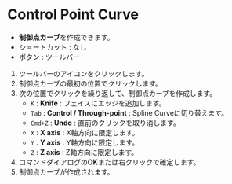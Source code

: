 # Control Point Curve

- **制御点カーブ**を作成できます。
- ショートカット : なし
- ボタン : ツールバー

1. ツールバーのアイコンをクリックします。
2. 制御点カーブの最初の位置でクリックします。
3. 次の位置でクリックを繰り返して、制御点カーブを作成します。
   - `K` : **Knife** : フェイスにエッジを追加します。
   - `Tab` : **Control /  Through-point** : Spline Curveに切り替えます。
   - `Cmd+Z` : **Undo** : 直前のクリックを取り消します。
   - `X` : **X axis** : X軸方向に限定します。
   - `Y` : **Y axis** : Y軸方向に限定します。
   - `Z` : **Z axis** : Z軸方向に限定します。
4. コマンドダイアログの**OK**または右クリックで確定します。
5. 制御点カーブが作成されます。

